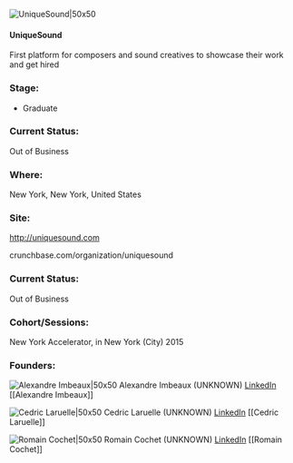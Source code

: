 

![UniqueSound|50x50](https://apimg.techstars.com/connect/images/image_files/54d52f401e6c0132fa000002/original/WV6V2656.jpeg)

#### UniqueSound
First platform for composers and sound creatives to showcase their work and get hired

### Stage: 
 - Graduate 

### Current Status: 
Out of Business

### Where:
New York, New York, United States

### Site:
http://uniquesound.com



crunchbase.com/organization/uniquesound

### Current Status: 
Out of Business

### Cohort/Sessions: 
New York Accelerator, in New York (City) 2015

### Founders: 

![Alexandre Imbeaux|50x50](https://apimg.techstars.com/connect/images/image_files/5510b7901e6c01e0b200000e/original/1e3b96b.jpg) Alexandre Imbeaux (UNKNOWN) [LinkedIn](https://linkedin.com/in/alexandreimbeaux) [[Alexandre Imbeaux]]

![Cedric Laruelle|50x50](https://apimg.techstars.com/connect/images/image_files/5510b7b2883a9cb7f5000018/original/38c38fd.jpg) Cedric Laruelle (UNKNOWN) [LinkedIn](https://linkedin.com/in/c%C3%A9dric-laruelle-5350b959) [[Cedric Laruelle]]

![Romain Cochet|50x50](https://apimg.techstars.com/connect/images/image_files/5510b7f2740ea7a81600001d/original/1c6c232.jpg) Romain Cochet (UNKNOWN) [LinkedIn](https://linkedin.com/in/cochet) [[Romain Cochet]]



